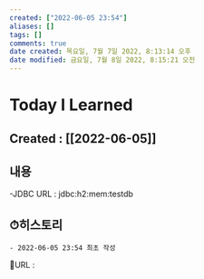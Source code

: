 ```yaml
---
created: ["2022-06-05 23:54"]
aliases: []
tags: []
comments: true
date created: 목요일, 7월 7일 2022, 8:13:14 오후
date modified: 금요일, 7월 8일 2022, 8:15:21 오전
---
```


# Today I Learned
## Created : [[2022-06-05]]

## 내용
-JDBC URL :  jdbc:h2:mem:testdb

## ⏱히스토리
	- 2022-06-05 23:54 최초 작성


📙URL :